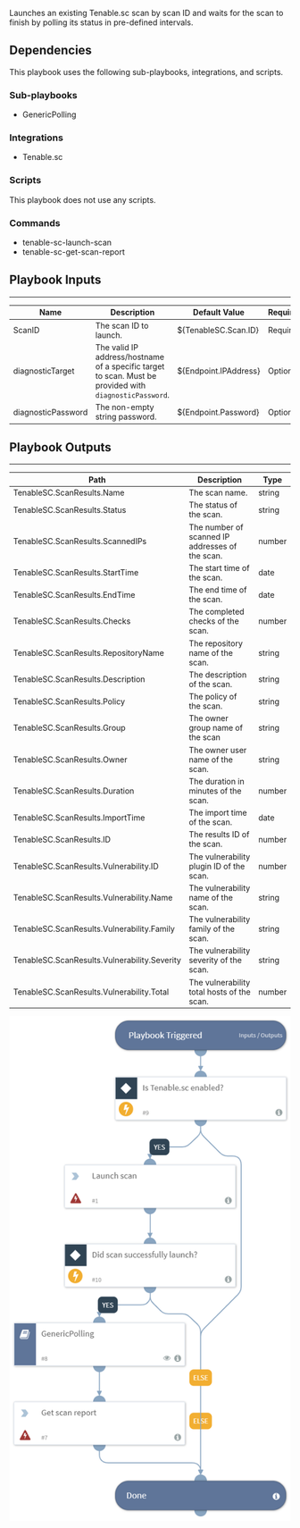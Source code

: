 Launches an existing Tenable.sc scan by scan ID and waits for the scan to finish by polling its status in pre-defined intervals.

## Dependencies
This playbook uses the following sub-playbooks, integrations, and scripts.

### Sub-playbooks
* GenericPolling

### Integrations
* Tenable.sc

### Scripts
This playbook does not use any scripts.

### Commands
* tenable-sc-launch-scan
* tenable-sc-get-scan-report

## Playbook Inputs
---

| **Name** | **Description** | **Default Value** | **Required** |
| --- | --- | --- | --- | 
| ScanID | The scan ID to launch. | ${TenableSC.Scan.ID} | Required |
| diagnosticTarget | The valid IP address/hostname of a specific target to scan. Must be provided with `diagnosticPassword`. | ${Endpoint.IPAddress} | Optional |
| diagnosticPassword | The non-empty string password. | ${Endpoint.Password} | Optional |

## Playbook Outputs
---

| **Path** | **Description** | **Type** |
| --- | --- | --- |
| TenableSC.ScanResults.Name | The scan name. | string |
| TenableSC.ScanResults.Status | The status of the scan. | string |
| TenableSC.ScanResults.ScannedIPs | The number of scanned IP addresses of the scan. | number |
| TenableSC.ScanResults.StartTime | The start time of the scan. | date |
| TenableSC.ScanResults.EndTime | The end time of the scan. | date |
| TenableSC.ScanResults.Checks | The completed checks of the scan. | number |
| TenableSC.ScanResults.RepositoryName | The repository name of the scan. | string |
| TenableSC.ScanResults.Description | The description of the scan. | string |
| TenableSC.ScanResults.Policy | The policy of the scan. | string |
| TenableSC.ScanResults.Group | The owner group name of the scan | string |
| TenableSC.ScanResults.Owner | The owner user name of the scan. | string |
| TenableSC.ScanResults.Duration | The duration in minutes of the scan. | number |
| TenableSC.ScanResults.ImportTime | The import time of the scan. | date |
| TenableSC.ScanResults.ID | The results ID of the scan. | number |
| TenableSC.ScanResults.Vulnerability.ID | The vulnerability plugin ID of the scan. | number |
| TenableSC.ScanResults.Vulnerability.Name | The vulnerability name of the scan. | string |
| TenableSC.ScanResults.Vulnerability.Family | The vulnerability family of the scan. | string |
| TenableSC.ScanResults.Vulnerability.Severity | The vulnerability severity of the scan. | string |
| TenableSC.ScanResults.Vulnerability.Total | The vulnerability total hosts of the scan. | number |

![Tenable_sc_scan](https://github.com/ElazarK/content-docs/blob/master/images/playbooks/Tenable_sc_scan.png)
